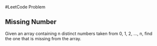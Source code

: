 #LeetCode Problem
<h2>Missing Number</h2>
Given an array containing n distinct numbers taken from 0, 1, 2, ..., n, find the one that is missing from the array.